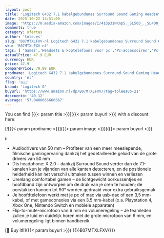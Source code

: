 ```yaml
---
layout: post
title: 'Logitech G432 7.1 kabelgebundenes Surround Sound Gaming Headset schwarz'
date: 2025-10-22 14:51:09
image: 'https://m.media-amazon.com/images/I/41Qp31NKnpS._SL500_._SL400_.jpg'
comments: true
category: ofertas
author: 'tole.es'
slug: 'B07MTXLFXV-nl Logitech G432 7.1 kabelgebundenes Surround Sound Gaming...'
sku: 'B07MTXLFXV-nl'
tags: [ 'Games','Headsets & koptelefoons voor pc','Pc-accessoires','Pc-consoles, -games & -accessoires','logitech g','🇳🇱', ]
actualPrice: 47.9 EUR
currency: EUR
price: 47.9
comparePrice: 79.99 EUR
prodname: 'Logitech G432 7.1 kabelgebundenes Surround Sound Gaming Headset schwarz'
country: 'nl'
flag: '🇳🇱'
brand: 'Logitech G'
buyurl: 'https://www.amazon.nl/dp/B07MTXLFXV/?tag=tolees0b-21'
descuento: '40.12'
average: '57.0406666666667'
---
```


You can find [{{< param title >}}]({{< param buyurl >}}) with a discount here:

[![{{< param prodname >}}]({{< param image >}})]({{< param buyurl >}})

ℹ️:

- Audiodrivers van 50 mm – Profiteer van een meer meeslepende, filmische gamingervaring dankzij het gedetailleerde geluid van de grote drivers van 50 mm
- Dts headphone: X 2.0 – dankzij Surround Sound verder dan de 7.1-kanalen kun je vijanden van alle kanten detecteren, en de positionele helderheid kan het verschil uitmaken tussen winnen en verliezen
- Urenlang comfortabel gamen – de lichtgewicht oorkussentjes en hoofdband zijn ontworpen om de druk van je oren te houden; de oorstukken kunnen tot 90° worden gedraaid voor extra gebruiksgemak
- Je hoofdtelefoon werkt met je pc of mac via usb-dac of een 3,5 mm-kabel, of met gameconsoles via een 3,5 mm-kabel (o.a. Playstation 4, Xbox One, Nintendo Switch en mobiele apparaten)
- Flip-to-mute-microfoon van 6 mm en volumeregeling – Je teamleden zullen je luid en duidelijk horen met de grote microfoon van 6 mm, en volumeregeling ligt binnen handbereik

[🛒 Buy it!!]({{< param buyurl >}})
{{<world>}}B07MTXLFXV{{</world>}}
